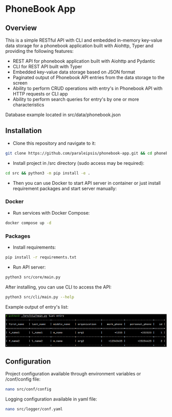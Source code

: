 # PhoneBook App

## Overview

This is a simple RESTful API with CLI and embedded in-memory key-value data storage for a phonebook application 
built with Aiohttp, Typer and providing the following features:

- REST API for phonebook application built with Aiohttp and Pydantic
- CLI for REST API built with Typer
- Embedded key-value data storage based on JSON format
- Paginated output of Phonebook API entries from the data storage to the screen
- Ability to perform CRUD operations with entry's in Phonebook API with HTTP requests or CLI app
- Ability to perform search queries for entry's by one or more characteristics

Database example located in src/data/phonebook.json

## Installation

- Clone this repository and navigate to it:

```bash
git clone https://github.com/paraleipsis/phonebook-app.git && cd phonebook-app
```

- Install project in /src directory (sudo access may be required):

```bash
cd src && python3 -m pip install -e .
```

- Then you can use Docker to start API server in container or just install requirement packages and start server manually:

### Docker

- Run services with Docker Compose:

```bash
docker compose up -d
```

### Packages

- Install requirements:

```bash
pip install -r requirements.txt
```

- Run API server:

```bash
python3 src/core/main.py
```

After installing, you can use CLI to access the API:

```bash
python3 src/cli/main.py --help
```

Example output of entry's list:

![Image alt](https://github.com/paraleipsis/repo_images/raw/main/phonebook/phonebook_example.png)

## Configuration 

Project configuration available through environment variables or /conf/config file:

```bash
nano src/conf/config
```

Logging configuration available in yaml file:

```bash
nano src/logger/conf.yaml
```

